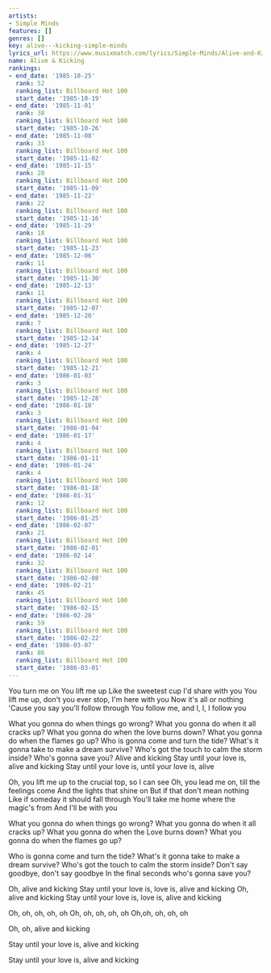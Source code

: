 ```yaml
---
artists:
- Simple Minds
features: []
genres: []
key: alive---kicking-simple-minds
lyrics_url: https://www.musixmatch.com/lyrics/Simple-Minds/Alive-and-Kicking
name: Alive & Kicking
rankings:
- end_date: '1985-10-25'
  rank: 52
  ranking_list: Billboard Hot 100
  start_date: '1985-10-19'
- end_date: '1985-11-01'
  rank: 38
  ranking_list: Billboard Hot 100
  start_date: '1985-10-26'
- end_date: '1985-11-08'
  rank: 33
  ranking_list: Billboard Hot 100
  start_date: '1985-11-02'
- end_date: '1985-11-15'
  rank: 28
  ranking_list: Billboard Hot 100
  start_date: '1985-11-09'
- end_date: '1985-11-22'
  rank: 22
  ranking_list: Billboard Hot 100
  start_date: '1985-11-16'
- end_date: '1985-11-29'
  rank: 18
  ranking_list: Billboard Hot 100
  start_date: '1985-11-23'
- end_date: '1985-12-06'
  rank: 11
  ranking_list: Billboard Hot 100
  start_date: '1985-11-30'
- end_date: '1985-12-13'
  rank: 11
  ranking_list: Billboard Hot 100
  start_date: '1985-12-07'
- end_date: '1985-12-20'
  rank: 7
  ranking_list: Billboard Hot 100
  start_date: '1985-12-14'
- end_date: '1985-12-27'
  rank: 4
  ranking_list: Billboard Hot 100
  start_date: '1985-12-21'
- end_date: '1986-01-03'
  rank: 3
  ranking_list: Billboard Hot 100
  start_date: '1985-12-28'
- end_date: '1986-01-10'
  rank: 3
  ranking_list: Billboard Hot 100
  start_date: '1986-01-04'
- end_date: '1986-01-17'
  rank: 4
  ranking_list: Billboard Hot 100
  start_date: '1986-01-11'
- end_date: '1986-01-24'
  rank: 4
  ranking_list: Billboard Hot 100
  start_date: '1986-01-18'
- end_date: '1986-01-31'
  rank: 12
  ranking_list: Billboard Hot 100
  start_date: '1986-01-25'
- end_date: '1986-02-07'
  rank: 21
  ranking_list: Billboard Hot 100
  start_date: '1986-02-01'
- end_date: '1986-02-14'
  rank: 32
  ranking_list: Billboard Hot 100
  start_date: '1986-02-08'
- end_date: '1986-02-21'
  rank: 45
  ranking_list: Billboard Hot 100
  start_date: '1986-02-15'
- end_date: '1986-02-28'
  rank: 59
  ranking_list: Billboard Hot 100
  start_date: '1986-02-22'
- end_date: '1986-03-07'
  rank: 86
  ranking_list: Billboard Hot 100
  start_date: '1986-03-01'
---
```

You turn me on
You lift me up
Like the sweetest cup I'd share with you
You lift me up, don't you ever stop, I'm here with you
Now it's all or nothing
'Cause you say you'll follow through
You follow me, and I, I, I follow you

What you gonna do when things go wrong?
What you gonna do when it all cracks up?
What you gonna do when the love burns down?
What you gonna do when the flames go up?
Who is gonna come and turn the tide?
What's it gonna take to make a dream survive?
Who's got the touch to calm the storm inside?
Who's gonna save you?
Alive and kicking
Stay until your love is, alive and kicking
Stay until your love is, until your love is, alive

Oh, you lift me up to the crucial top, so I can see
Oh, you lead me on, till the feelings come
And the lights that shine on
But if that don't mean nothing
Like if someday it should fall through
You'll take me home where the magic's from
And I'll be with you

What you gonna do when things go wrong?
What you gonna do when it all cracks up?
What you gonna do when the Love burns down?
What you gonna do when the flames go up?

Who is gonna come and turn the tide?
What's it gonna take to make a dream survive?
Who's got the touch to calm the storm inside?
Don't say goodbye, don't say goodbye
In the final seconds who's gonna save you?

Oh, alive and kicking
Stay until your love is, love is, alive and kicking
Oh, alive and kicking
Stay until your love is, love is, alive and kicking

Oh, oh, oh, oh, oh
Oh, oh, oh, oh, oh
Oh,oh, oh, oh, oh

Oh, oh, alive and kicking

Stay until your love is, alive and kicking

Stay until your love is, alive and kicking
